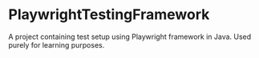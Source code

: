 # PlaywrightTestingFramework
A project containing test setup using Playwright framework in Java. Used purely for learning purposes.
